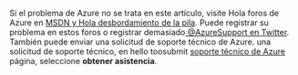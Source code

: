 Si el problema de Azure no se trata en este artículo, visite Hola foros de Azure en [MSDN y Hola desbordamiento de la pila](https://azure.microsoft.com/support/forums/). Puede registrar su problema en estos foros o registrar demasiado[ @AzureSupport en Twitter](https://twitter.com/AzureSupport). También puede enviar una solicitud de soporte técnico de Azure. una solicitud de soporte técnico, en hello toosubmit [soporte técnico de Azure](https://azure.microsoft.com/support/options/) página, seleccione **obtener asistencia**.

